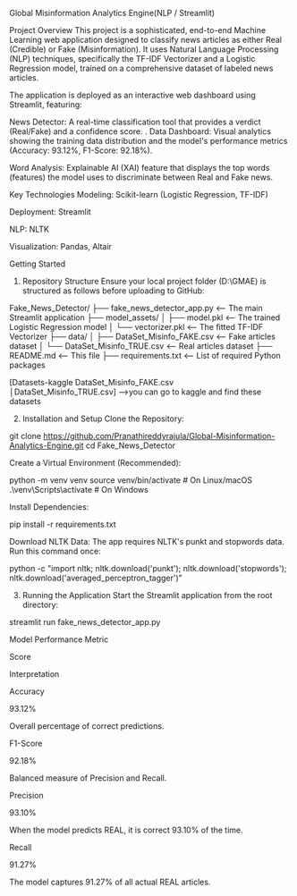 Global Misinformation Analytics Engine(NLP / Streamlit)

Project Overview
This project is a sophisticated, end-to-end Machine Learning web application designed to classify news articles as either Real (Credible) or Fake (Misinformation). It uses Natural Language Processing (NLP) techniques, specifically the TF-IDF Vectorizer and a Logistic Regression model, trained on a comprehensive dataset of labeled news articles.

The application is deployed as an interactive web dashboard using Streamlit, featuring:

News Detector: A real-time classification tool that provides a verdict (Real/Fake) and a confidence score.
.
Data Dashboard: Visual analytics showing the training data distribution and the model's performance metrics (Accuracy: 93.12%, F1-Score: 92.18%).

Word Analysis: Explainable AI (XAI) feature that displays the top words (features) the model uses to discriminate between Real and Fake news.

Key Technologies
Modeling: Scikit-learn (Logistic Regression, TF-IDF)

Deployment: Streamlit

NLP: NLTK

Visualization: Pandas, Altair

Getting Started
1. Repository Structure
Ensure your local project folder (D:\GMAE) is structured as follows before uploading to GitHub:

Fake_News_Detector/
├── fake_news_detector_app.py  <-- The main Streamlit application
├── model_assets/
│   ├── model.pkl              <-- The trained Logistic Regression model
│   └── vectorizer.pkl         <-- The fitted TF-IDF Vectorizer
├── data/
│   ├── DataSet_Misinfo_FAKE.csv  <-- Fake articles dataset
│   └── DataSet_Misinfo_TRUE.csv  <-- Real articles dataset
├── README.md                  <-- This file
├── requirements.txt           <-- List of required Python packages

[Datasets-kaggle
 DataSet_Misinfo_FAKE.csv  
│DataSet_Misinfo_TRUE.csv]
-->you can go to kaggle and find these datasets
    

2. Installation and Setup
Clone the Repository:

git clone https://github.com/Pranathireddyrajula/Global-Misinformation-Analytics-Engine.git
cd Fake_News_Detector

Create a Virtual Environment (Recommended):

python -m venv venv
source venv/bin/activate  # On Linux/macOS
.\venv\Scripts\activate   # On Windows

Install Dependencies:

pip install -r requirements.txt

Download NLTK Data: The app requires NLTK's punkt and stopwords data. Run this command once:

python -c "import nltk; nltk.download('punkt'); nltk.download('stopwords'); nltk.download('averaged_perceptron_tagger')"

3. Running the Application
Start the Streamlit application from the root directory:

streamlit run fake_news_detector_app.py



Model Performance
Metric

Score

Interpretation

Accuracy

93.12%

Overall percentage of correct predictions.

F1-Score

92.18%

Balanced measure of Precision and Recall.

Precision

93.10%

When the model predicts REAL, it is correct 93.10% of the time.

Recall

91.27%

The model captures 91.27% of all actual REAL articles.

